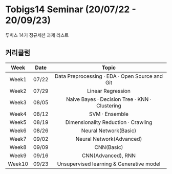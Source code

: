 # Tobigs14 Seminar (20/07/22 - 20/09/23)  
투빅스 14기 정규세션 과제 리스트  


## 커리큘럼
Week | Date | Topic
:-: | :-: | :-: 
Week1 | 07/22 | Data Preprocessing · EDA · Open Source and Git
Week2 | 07/29 | Linear Regression
Week3 | 08/05 | Naive Bayes · Decision Tree · KNN · Clustering
Week4 | 08/12 | SVM · Ensemble
Week5 | 08/19 | Dimensionality Reduction · Crawling
Week6 | 08/26 | Neural Network(Basic)
Week7 | 09/02 | Neural Network(Advanced)
Week8 | 09/09 | CNN(Basic)
Week9 | 09/16 | CNN(Advanced), RNN
Week10 | 09/23 | Unsupervised learning & Generative model
